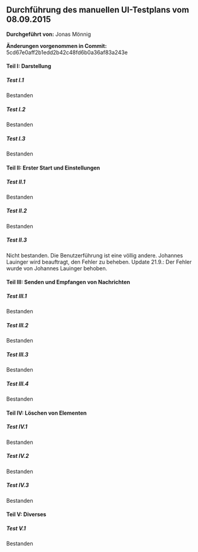 
## Durchführung des manuellen UI-Testplans vom 08.09.2015

**Durchgeführt von:** Jonas Mönnig

**Änderungen vorgenommen in Commit:** 5cd67e0aff2b1edd2b42c48fd6b0a36af83a243e

#### Teil I: Darstellung

##### Test I.1

Bestanden

##### Test I.2

Bestanden

##### Test I.3

Bestanden

#### Teil II: Erster Start und Einstellungen

##### Test II.1

Bestanden

##### Test II.2

Bestanden

##### Test II.3

Nicht bestanden. Die Benutzerführung ist eine völlig andere. Johannes Lauinger wird beauftragt, den Fehler zu beheben. Update 21.9.: Der Fehler wurde von Johannes Lauinger behoben.

#### Teil III: Senden und Empfangen von Nachrichten

##### Test III.1

Bestanden

##### Test III.2

Bestanden

##### Test III.3

Bestanden

##### Test III.4

Bestanden

#### Teil IV: Löschen von Elementen

##### Test IV.1

Bestanden

##### Test IV.2

Bestanden

##### Test IV.3

Bestanden

#### Teil V: Diverses

##### Test V.1

Bestanden
